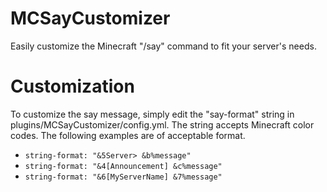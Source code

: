 # MCSayCustomizer
Easily customize the Minecraft "/say" command to fit your server's needs.

# Customization
To customize the say message, simply edit the "say-format" string in plugins/MCSayCustomizer/config.yml. The string accepts Minecraft color codes. The following examples are of acceptable format.
- `string-format: "&5Server> &b%message"`
- `string-format: "&4[Announcement] &c%message"`
- `string-format: "&6[MyServerName] &7%message"`
